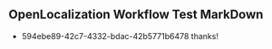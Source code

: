 ## OpenLocalization Workflow Test MarkDown
* 594ebe89-42c7-4332-bdac-42b5771b6478 
thanks!<!--HONumber=Mar16_HO2-->
